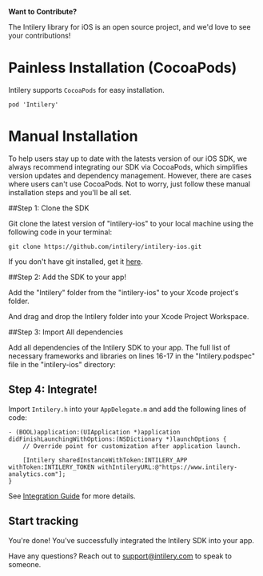 <!--[![Build Status](https://travis-ci.org/intilery/intilery-ios.svg)](https://travis-ci.org/intilery/intilery-ios)
[![CocoaPods Version](http://img.shields.io/cocoapods/v/Intilery.svg?style=flat)](https://intilery.com)
[![Carthage compatible](https://img.shields.io/badge/Carthage-compatible-4BC51D.svg?style=flat)](https://github.com/Carthage/Carthage)
[![Apache License](http://img.shields.io/cocoapods/l/Intilery.svg?style=flat)](https://intilery.com)
-->

**Want to Contribute?**

The Intilery library for iOS is an open source project, and we'd love to see your contributions!

# Painless Installation (CocoaPods)

Intilery supports `CocoaPods` for easy installation.

`pod 'Intilery'`

<!--
# Carthage

Intilery also supports `Carthage` to package your dependencies as a framework.
Check out the **[Carthage docs »](https://github.com/Carthage/Carthage)** for more info.
-->

# Manual Installation

To help users stay up to date with the latests version of our iOS SDK, we always recommend integrating our SDK via CocoaPods, which simplifies version updates and dependency management. However, there are cases where users can't use CocoaPods. Not to worry, just follow these manual installation steps and you'll be all set.

##Step 1: Clone the SDK

Git clone the latest version of "intilery-ios" to your local machine using the following code in your terminal:

```
git clone https://github.com/intilery/intilery-ios.git
```

If you don't have git installed, get it [here](http://git-scm.com/downloads).

##Step 2: Add the SDK to your app!

Add the "Intilery" folder from the "intilery-ios" to your Xcode project's folder.

And drag and drop the Intilery folder into your Xcode Project Workspace.

##Step 3: Import All dependencies

Add all dependencies of the Intilery SDK to your app. The full list of necessary frameworks and libraries on lines 16-17 in the "Intilery.podspec" file in the "intilery-ios" directory: 

## Step 4: Integrate!

Import `Intilery.h` into your `AppDelegate.m` and add the following lines of code:
```
- (BOOL)application:(UIApplication *)application didFinishLaunchingWithOptions:(NSDictionary *)launchOptions {
    // Override point for customization after application launch.

    [Intilery sharedInstanceWithToken:INTILERY_APP withToken:INTILERY_TOKEN withIntileryURL:@"https://www.intilery-analytics.com"];
}
```

See [Integration Guide](INTEGRATION.md) for more details.

## Start tracking

You're done! You've successfully integrated the Intilery SDK into your app. 

Have any questions? Reach out to [support@intilery.com](mailto:support@intilery.com) to speak to someone.

